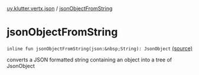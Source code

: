 [uy.klutter.vertx.json](index.md) / [jsonObjectFromString](.)


# jsonObjectFromString

`inline fun jsonObjectFromString(json:&nbsp;String): JsonObject` [(source)](https://github.com/kohesive/klutter/blob/master/vertx3-jdk8/src/main/kotlin/uy/klutter/vertx/json/VertxJson.kt#L14)

converts a JSON formatted string containing an object into a tree of JsonObject



